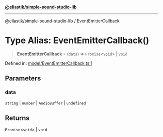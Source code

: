 [**@eliastik/simple-sound-studio-lib**](../README.md)

***

[@eliastik/simple-sound-studio-lib](../README.md) / EventEmitterCallback

# Type Alias: EventEmitterCallback()

> **EventEmitterCallback** = (`data`) => `Promise`\<`void`\> \| `void`

Defined in: [model/EventEmitterCallback.ts:1](https://github.com/Eliastik/simple-sound-studio-lib/blob/e04ad49295783c41bb6a6926027e9768dbfd228c/lib/model/EventEmitterCallback.ts#L1)

## Parameters

### data

`string` | `number` | `AudioBuffer` | `undefined`

## Returns

`Promise`\<`void`\> \| `void`
